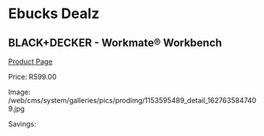 
# Ebucks Dealz
## BLACK+DECKER - Workmate® Workbench
[Product Page](https://www.ebucks.com/web/shop/productSelected.do?prodId=1153595489&catId=336131644)

Price: R599.00

Image: /web/cms/system/galleries/pics/prodimg/1153595489_detail_1627635847409.jpg

Savings: 


	